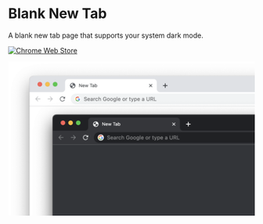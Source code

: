 # Blank New Tab

A blank new tab page that supports your system dark mode.<br>

[![Chrome Web Store](https://img.shields.io/chrome-web-store/v/nghggnkjhaidilgmjldjjeeilngmplij.svg?style=for-the-badge&color=4185f4)](https://chrome.google.com/webstore/detail/blank-new-tab/nghggnkjhaidilgmjldjjeeilngmplij)

  <img src="images/screenshot@2x.png" alt="screenshot of light and dark modes" width="550">
